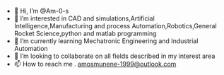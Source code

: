 - 👋 Hi, I’m @Am-0-s
- 👀 I’m interested in CAD and simulations,Artificial Intelligence,Manufacturing and process Automation,Robotics,General Rocket Science,python and matlab programming
- 🌱 I’m currently learning Mechatronic Engineering and Industrial Automation
- 💞️ I’m looking to collaborate on all fields described in my interest area
- 📫 How to reach me . amosmunene-1999@outlook.com

<!---
Am-0-s/Am-0-s is a ✨ special ✨ repository because its `README.md` (this file) appears on your GitHub profile.
You can click the Preview link to take a look at your changes.
--->
